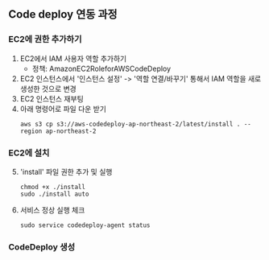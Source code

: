 ## Code deploy 연동 과정
### EC2에 권한 추가하기
1. EC2에서 IAM 사용자 역할 추가하기
   - 정책: AmazonEC2RoleforAWSCodeDeploy
2. EC2 인스턴스에서 '인스턴스 설정' -> '역할 연결/바꾸기' 통해서 IAM 역할을 새로 생성한 것으로 변경
3. EC2 인스턴스 재부팅
4. 아래 명령어로 파일 다운 받기 
   ~~~
   aws s3 cp s3://aws-codedeploy-ap-northeast-2/latest/install . --region ap-northeast-2
   ~~~

### EC2에 설치
5. 'install' 파일 권한 추가 및 실행
   ~~~
   chmod +x ./install
   sudo ./install auto
   ~~~
6. 서비스 정상 실행 체크
   ~~~
   sudo service codedeploy-agent status
   ~~~

### CodeDeploy 생성



